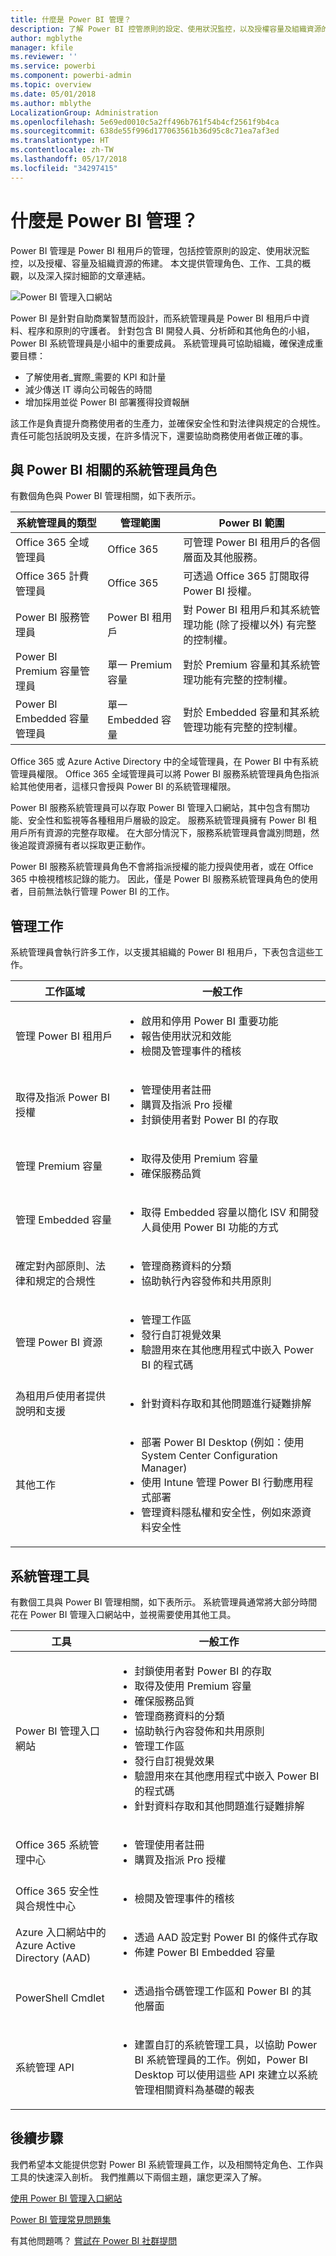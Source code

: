 ```yaml
---
title: 什麼是 Power BI 管理？
description: 了解 Power BI 控管原則的設定、使用狀況監控，以及授權容量及組織資源的佈建。
author: mgblythe
manager: kfile
ms.reviewer: ''
ms.service: powerbi
ms.component: powerbi-admin
ms.topic: overview
ms.date: 05/01/2018
ms.author: mblythe
LocalizationGroup: Administration
ms.openlocfilehash: 5e69ed0010c5a2ff496b761f54b4cf2561f9b4ca
ms.sourcegitcommit: 638de55f996d177063561b36d95c8c71ea7af3ed
ms.translationtype: HT
ms.contentlocale: zh-TW
ms.lasthandoff: 05/17/2018
ms.locfileid: "34297415"
---
```

# <a name="what-is-power-bi-administration"></a>什麼是 Power BI 管理？

Power BI 管理是 Power BI 租用戶的管理，包括控管原則的設定、使用狀況監控，以及授權、容量及組織資源的佈建。 本文提供管理角色、工作、工具的概觀，以及深入探討細節的文章連結。

![Power BI 管理入口網站](media/service-admin-administering-power-bi-in-your-organization/admin-portal.png)

Power BI 是針對自助商業智慧而設計，而系統管理員是 Power BI 租用戶中資料、程序和原則的守護者。 針對包含 BI 開發人員、分析師和其他角色的小組，Power BI 系統管理員是小組中的重要成員。 系統管理員可協助組織，確保達成重要目標：

- 了解使用者_實際_需要的 KPI 和計量
- 減少傳送 IT 導向公司報告的時間
- 增加採用並從 Power BI 部署獲得投資報酬

該工作是負責提升商務使用者的生產力，並確保安全性和對法律與規定的合規性。 責任可能包括說明及支援，在許多情況下，還要協助商務使用者做正確的事。


## <a name="administrator-roles-related-to-power-bi"></a>與 Power BI 相關的系統管理員角色

有數個角色與 Power BI 管理相關，如下表所示。

| **系統管理員的類型** | **管理範圍** | **Power BI 範圍** |
| --- | --- | --- |
| Office 365 全域管理員 | Office 365 | 可管理 Power BI 租用戶的各個層面及其他服務。 |
| Office 365 計費管理員 | Office 365 | 可透過 Office 365 訂閱取得 Power BI 授權。 |
| Power BI 服務管理員 | Power BI 租用戶 | 對 Power BI 租用戶和其系統管理功能 (除了授權以外) 有完整的控制權。 |
| Power BI Premium 容量管理員 | 單一 Premium 容量 | 對於 Premium 容量和其系統管理功能有完整的控制權。 |
| Power BI Embedded 容量管理員 | 單一 Embedded 容量 | 對於 Embedded 容量和其系統管理功能有完整的控制權。 |

Office 365 或 Azure Active Directory 中的全域管理員，在 Power BI 中有系統管理員權限。 Office 365 全域管理員可以將 Power BI 服務系統管理員角色指派給其他使用者，這樣只會授與 Power BI 的系統管理權限。

Power BI 服務系統管理員可以存取 Power BI 管理入口網站，其中包含有關功能、安全性和監視等各種租用戶層級的設定。 服務系統管理員擁有 Power BI 租用戶所有資源的完整存取權。 在大部分情況下，服務系統管理員會識別問題，然後追蹤資源擁有者以採取更正動作。

Power BI 服務系統管理員角色不會將指派授權的能力授與使用者，或在 Office 365 中檢視稽核記錄的能力。 因此，僅是 Power BI 服務系統管理員角色的使用者，目前無法執行管理 Power BI 的工作。


## <a name="administrative-tasks"></a>管理工作

系統管理員會執行許多工作，以支援其組織的 Power BI 租用戶，下表包含這些工作。

| **工作區域** | **一般工作** |
| --- | --- |
| 管理 Power BI 租用戶 |<ul><li>啟用和停用 Power BI 重要功能<br><li>報告使用狀況和效能<br><li>檢閱及管理事件的稽核</ul>|
| 取得及指派 Power BI 授權 |<ul><li>管理使用者註冊<br><li>購買及指派 Pro 授權<br><li>封鎖使用者對 Power BI 的存取</ul>|
| 管理 Premium 容量 |<ul><li>取得及使用 Premium 容量<br><li>確保服務品質|
| 管理 Embedded 容量 |<ul><li>取得 Embedded 容量以簡化 ISV 和開發人員使用 Power BI 功能的方式</ul>|
| 確定對內部原則、法律和規定的合規性 | <ul><li>管理商務資料的分類<br><li>協助執行內容發佈和共用原則</ul>|
| 管理 Power BI 資源 |<ul><li>管理工作區<br><li>發行自訂視覺效果<br><li>驗證用來在其他應用程式中嵌入 Power BI 的程式碼|
| 為租用戶使用者提供說明和支援 |<ul><li>針對資料存取和其他問題進行疑難排解</ul>|
| 其他工作 |<ul><li>部署 Power BI Desktop (例如：使用 System Center Configuration Manager)<br><li>使用 Intune 管理 Power BI 行動應用程式部署<br><li>管理資料隱私權和安全性，例如來源資料安全性</ul>|


## <a name="administrative-tools"></a>系統管理工具

有數個工具與 Power BI 管理相關，如下表所示。 系統管理員通常將大部分時間花在 Power BI 管理入口網站中，並視需要使用其他工具。

| **工具** | **一般工作** |
| --- | --- |
| Power BI 管理入口網站 |<ul><li>封鎖使用者對 Power BI 的存取<br><li>取得及使用 Premium 容量<br><li>確保服務品質<br><li>管理商務資料的分類<br><li>協助執行內容發佈和共用原則<br><li>管理工作區<br><li>發行自訂視覺效果<br><li>驗證用來在其他應用程式中嵌入 Power BI 的程式碼<br><li>針對資料存取和其他問題進行疑難排解</ul>|
| Office 365 系統管理中心 |<ul><li>管理使用者註冊<br><li>購買及指派 Pro 授權</ul>|
| Office 365 安全性與合規性中心 |<ul><li>檢閱及管理事件的稽核</ul>|
| Azure 入口網站中的 Azure Active Directory (AAD) |<ul><li>透過 AAD 設定對 Power BI 的條件式存取<br><li>佈建 Power BI Embedded 容量</ul>|
| PowerShell Cmdlet |<ul><li>透過指令碼管理工作區和 Power BI 的其他層面</ul>|
| 系統管理 API |<ul><li>建置自訂的系統管理工具，以協助 Power BI 系統管理員的工作。例如，Power BI Desktop 可以使用這些 API 來建立以系統管理相關資料為基礎的報表</ul>|

## <a name="next-steps"></a>後續步驟

我們希望本文能提供您對 Power BI 系統管理員工作，以及相關特定角色、工作與工具的快速深入剖析。 我們推薦以下兩個主題，讓您更深入了解。

[使用 Power BI 管理入口網站](service-admin-portal.md)

[Power BI 管理常見問題集](service-admin-faq.md)

有其他問題嗎？ [嘗試在 Power BI 社群提問](http://community.powerbi.com/)

